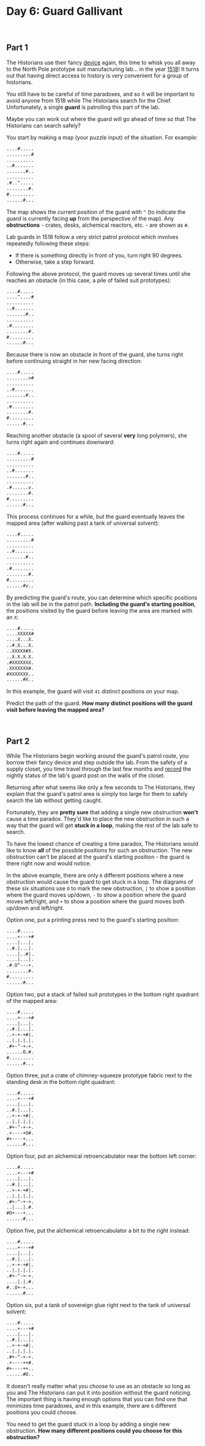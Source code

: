 # Day 6: Guard Gallivant

<br>

## Part 1

The Historians use their fancy [device](https://adventofcode.com/2024/day/4) again, this time to whisk you all away to the North Pole
prototype suit manufacturing lab... in the year [1518](https://adventofcode.com/2018/day/5)! It turns out that having direct access to
history is very convenient for a group of historians.

You still have to be careful of time paradoxes, and so it will be important to avoid anyone from 1518 while The Historians search for the
Chief. Unfortunately, a single **guard** is patrolling this part of the lab.

Maybe you can work out where the guard will go ahead of time so that The Historians can search safely?

You start by making a map (your puzzle input) of the situation. For example:

```txt
....#.....
.........#
..........
..#.......
.......#..
..........
.#..^.....
........#.
#.........
......#...
```

The map shows the current position of the guard with `^` (to indicate the guard is currently facing **up** from the perspective of the map).
Any **obstructions** - crates, desks, alchemical reactors, etc. - are shown as `#`.

Lab guards in 1518 follow a very strict patrol protocol which involves repeatedly following these steps:

- If there is something directly in front of you, turn right 90 degrees.
- Otherwise, take a step forward.

Following the above protocol, the guard moves up several times until she reaches an obstacle (in this case, a pile of failed suit
prototypes):

```txt
....#.....
....^....#
..........
..#.......
.......#..
..........
.#........
........#.
#.........
......#...
```

Because there is now an obstacle in front of the guard, she turns right before continuing straight in her new facing direction:

```txt
....#.....
........>#
..........
..#.......
.......#..
..........
.#........
........#.
#.........
......#...
```

Reaching another obstacle (a spool of several **very** long polymers), she turns right again and continues downward:

```txt
....#.....
.........#
..........
..#.......
.......#..
..........
.#......v.
........#.
#.........
......#...
```

This process continues for a while, but the guard eventually leaves the mapped area (after walking past a tank of universal solvent):

```txt
....#.....
.........#
..........
..#.......
.......#..
..........
.#........
........#.
#.........
......#v..
```

By predicting the guard's route, you can determine which specific positions in the lab will be in the patrol path. **Including the guard's
starting position**, the positions visited by the guard before leaving the area are marked with an `X`:

```txt
....#.....
....XXXXX#
....X...X.
..#.X...X.
..XXXXX#X.
..X.X.X.X.
.#XXXXXXX.
.XXXXXXX#.
#XXXXXXX..
......#X..
```

In this example, the guard will visit `41` distinct positions on your map.

Predict the path of the guard. **How many distinct positions will the guard visit before leaving the mapped area?**

<br>

## Part 2

While The Historians begin working around the guard's patrol route, you borrow their fancy device and step outside the lab. From the safety
of a supply closet, you time travel through the last few months and [record](https://adventofcode.com/2018/day/4) the nightly status of the
lab's guard post on the walls of the closet.

Returning after what seems like only a few seconds to The Historians, they explain that the guard's patrol area is simply too large for them
to safely search the lab without getting caught.

Fortunately, they are **pretty sure** that adding a single new obstruction **won't** cause a time paradox. They'd like to place the new
obstruction in such a way that the guard will get **stuck in a loop**, making the rest of the lab safe to search.

To have the lowest chance of creating a time paradox, The Historians would like to know **all** of the possible positions for such an
obstruction. The new obstruction can't be placed at the guard's starting position - the guard is there right now and would notice.

In the above example, there are only `6` different positions where a new obstruction would cause the guard to get stuck in a loop. The
diagrams of these six situations use `O` to mark the new obstruction, `|` to show a position where the guard moves up/down, `-` to show a
position where the guard moves left/right, and `+` to show a position where the guard moves both up/down and left/right.

Option one, put a printing press next to the guard's starting position:

```txt
....#.....
....+---+#
....|...|.
..#.|...|.
....|..#|.
....|...|.
.#.O^---+.
........#.
#.........
......#...
```

Option two, put a stack of failed suit prototypes in the bottom right quadrant of the mapped area:

```txt
....#.....
....+---+#
....|...|.
..#.|...|.
..+-+-+#|.
..|.|.|.|.
.#+-^-+-+.
......O.#.
#.........
......#...
```

Option three, put a crate of chimney-squeeze prototype fabric next to the standing desk in the bottom right quadrant:

```txt
....#.....
....+---+#
....|...|.
..#.|...|.
..+-+-+#|.
..|.|.|.|.
.#+-^-+-+.
.+----+O#.
#+----+...
......#...
```

Option four, put an alchemical retroencabulator near the bottom left corner:

```txt
....#.....
....+---+#
....|...|.
..#.|...|.
..+-+-+#|.
..|.|.|.|.
.#+-^-+-+.
..|...|.#.
#O+---+...
......#...
```

Option five, put the alchemical retroencabulator a bit to the right instead:

```txt
....#.....
....+---+#
....|...|.
..#.|...|.
..+-+-+#|.
..|.|.|.|.
.#+-^-+-+.
....|.|.#.
#..O+-+...
......#...
```

Option six, put a tank of sovereign glue right next to the tank of universal solvent:

```txt
....#.....
....+---+#
....|...|.
..#.|...|.
..+-+-+#|.
..|.|.|.|.
.#+-^-+-+.
.+----++#.
#+----++..
......#O..
```

It doesn't really matter what you choose to use as an obstacle so long as you and The Historians can put it into position without the guard
noticing. The important thing is having enough options that you can find one that minimizes time paradoxes, and in this example, there are
`6` different positions you could choose.

You need to get the guard stuck in a loop by adding a single new obstruction. **How many different positions could you choose for this
obstruction?**
